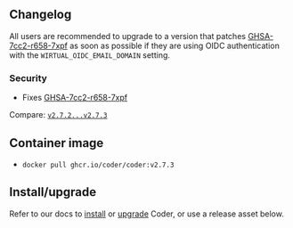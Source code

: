 ## Changelog

All users are recommended to upgrade to a version that patches
[GHSA-7cc2-r658-7xpf](https://github.com/coder/coder/security/advisories/GHSA-7cc2-r658-7xpf)
as soon as possible if they are using OIDC authentication with the
`WIRTUAL_OIDC_EMAIL_DOMAIN` setting.

### Security

- Fixes [GHSA-7cc2-r658-7xpf](https://github.com/coder/coder/security/advisories/GHSA-7cc2-r658-7xpf)

Compare: [`v2.7.2...v2.7.3`](https://github.com/coder/coder/compare/v2.7.2...v2.7.3)

## Container image

- `docker pull ghcr.io/coder/coder:v2.7.3`

## Install/upgrade

Refer to our docs to [install](https://coder.com/docs/install) or [upgrade](https://coder.com/docs/admin/upgrade) Coder, or use a release asset below.
